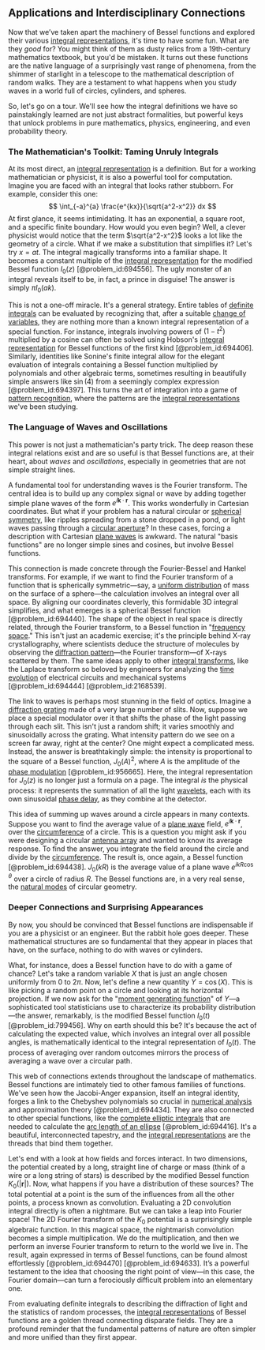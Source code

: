 ## Applications and Interdisciplinary Connections

Now that we’ve taken apart the machinery of Bessel functions and explored their various [integral representations](@article_id:203815), it's time to have some fun. What are they *good* for? You might think of them as dusty relics from a 19th-century mathematics textbook, but you'd be mistaken. It turns out these functions are the native language of a surprisingly vast range of phenomena, from the shimmer of starlight in a telescope to the mathematical description of random walks. They are a testament to what happens when you study waves in a world full of circles, cylinders, and spheres.

So, let's go on a tour. We'll see how the integral definitions we have so painstakingly learned are not just abstract formalities, but powerful keys that unlock problems in pure mathematics, physics, engineering, and even probability theory.

### The Mathematician's Toolkit: Taming Unruly Integrals

At its most direct, an [integral representation](@article_id:197856) is a definition. But for a working mathematician or physicist, it is also a powerful tool for computation. Imagine you are faced with an integral that looks rather stubborn. For example, consider this one:
$$
\int_{-a}^{a} \frac{e^{kx}}{\sqrt{a^2-x^2}} dx
$$
At first glance, it seems intimidating. It has an exponential, a square root, and a specific finite boundary. How would you even begin? Well, a clever physicist would notice that the term $\sqrt{a^2-x^2}$ looks a lot like the geometry of a circle. What if we make a substitution that simplifies it? Let's try $x = at$. The integral magically transforms into a familiar shape. It becomes a constant multiple of the [integral representation](@article_id:197856) for the modified Bessel function $I_0(z)$ [@problem_id:694556]. The ugly monster of an integral reveals itself to be, in fact, a prince in disguise! The answer is simply $\pi I_0(ak)$.

This is not a one-off miracle. It's a general strategy. Entire tables of [definite integrals](@article_id:147118) can be evaluated by recognizing that, after a suitable [change of variables](@article_id:140892), they are nothing more than a known integral representation of a special function. For instance, integrals involving powers of $(1-t^2)$ multiplied by a cosine can often be solved using Hobson's [integral representation](@article_id:197856) for Bessel functions of the first kind [@problem_id:694406]. Similarly, identities like Sonine's finite integral allow for the elegant evaluation of integrals containing a Bessel function multiplied by polynomials and other algebraic terms, sometimes resulting in beautifully simple answers like $\sin(4)$ from a seemingly complex expression [@problem_id:694397]. This turns the art of integration into a game of [pattern recognition](@article_id:139521), where the patterns are the [integral representations](@article_id:203815) we've been studying.

### The Language of Waves and Oscillations

This power is not just a mathematician's party trick. The deep reason these integral relations exist and are so useful is that Bessel functions are, at their heart, about *waves* and *oscillations*, especially in geometries that are not simple straight lines.

A fundamental tool for understanding waves is the Fourier transform. The central idea is to build up any complex signal or wave by adding together simple plane waves of the form $e^{i\mathbf{k}\cdot\mathbf{r}}$. This works wonderfully in Cartesian coordinates. But what if your problem has a natural circular or [spherical symmetry](@article_id:272358), like ripples spreading from a stone dropped in a pond, or light waves passing through a [circular aperture](@article_id:166013)? In these cases, forcing a description with Cartesian [plane waves](@article_id:189304) is awkward. The natural "basis functions" are no longer simple sines and cosines, but involve Bessel functions.

This connection is made concrete through the Fourier-Bessel and Hankel transforms. For example, if we want to find the Fourier transform of a function that is spherically symmetric—say, a [uniform distribution](@article_id:261240) of mass on the surface of a sphere—the calculation involves an integral over all space. By aligning our coordinates cleverly, this formidable 3D integral simplifies, and what emerges is a spherical Bessel function [@problem_id:694440]. The shape of the object in real space is directly related, through the Fourier transform, to a Bessel function in "[frequency space](@article_id:196781)." This isn't just an academic exercise; it's the principle behind X-ray crystallography, where scientists deduce the structure of molecules by observing the [diffraction pattern](@article_id:141490)—the Fourier transform—of X-rays scattered by them. The same ideas apply to other [integral transforms](@article_id:185715), like the Laplace transform so beloved by engineers for analyzing the [time evolution](@article_id:153449) of electrical circuits and mechanical systems [@problem_id:694444] [@problem_id:2168539].

The link to waves is perhaps most stunning in the field of optics. Imagine a [diffraction grating](@article_id:177543) made of a very large number of slits. Now, suppose we place a special modulator over it that shifts the phase of the light passing through each slit. This isn't just a random shift; it varies smoothly and sinusoidally across the grating. What intensity pattern do we see on a screen far away, right at the center? One might expect a complicated mess. Instead, the answer is breathtakingly simple: the intensity is proportional to the square of a Bessel function, $J_0(A)^2$, where $A$ is the amplitude of the [phase modulation](@article_id:261926) [@problem_id:956665]. Here, the integral representation for $J_0(z)$ is no longer just a formula on a page. The integral *is* the physical process: it represents the summation of all the light [wavelets](@article_id:635998), each with its own sinusoidal [phase delay](@article_id:185861), as they combine at the detector.

This idea of summing up waves around a circle appears in many contexts. Suppose you want to find the average value of a [plane wave](@article_id:263258) field, $e^{i\mathbf{k}\cdot\mathbf{r}}$, over the [circumference](@article_id:263108) of a circle. This is a question you might ask if you were designing a circular [antenna array](@article_id:260347) and wanted to know its average response. To find the answer, you integrate the field around the circle and divide by the [circumference](@article_id:263108). The result is, once again, a Bessel function [@problem_id:694438]. $J_0(kR)$ is the average value of a plane wave $e^{ikR\cos\theta}$ over a circle of radius $R$. The Bessel functions are, in a very real sense, the [natural modes](@article_id:276512) of circular geometry.

### Deeper Connections and Surprising Appearances

By now, you should be convinced that Bessel functions are indispensable if you are a physicist or an engineer. But the rabbit hole goes deeper. These mathematical structures are so fundamental that they appear in places that have, on the surface, nothing to do with waves or cylinders.

What, for instance, does a Bessel function have to do with a game of chance? Let's take a random variable $X$ that is just an angle chosen uniformly from $0$ to $2\pi$. Now, let's define a new quantity $Y = \cos(X)$. This is like picking a random point on a circle and looking at its horizontal projection. If we now ask for the "[moment generating function](@article_id:151654)" of $Y$—a sophisticated tool statisticians use to characterize its probability distribution—the answer, remarkably, is the modified Bessel function $I_0(t)$ [@problem_id:799456]. Why on earth should this be? It's because the act of calculating the expected value, which involves an integral over all possible angles, is mathematically identical to the integral representation of $I_0(t)$. The process of averaging over random outcomes mirrors the process of averaging a wave over a circular path.

This web of connections extends throughout the landscape of mathematics. Bessel functions are intimately tied to other famous families of functions. We've seen how the Jacobi-Anger expansion, itself an integral identity, forges a link to the Chebyshev polynomials so crucial in [numerical analysis](@article_id:142143) and approximation theory [@problem_id:694434]. They are also connected to other special functions, like the [complete elliptic integrals](@article_id:202441) that are needed to calculate the [arc length of an ellipse](@article_id:169199) [@problem_id:694416]. It's a beautiful, interconnected tapestry, and the [integral representations](@article_id:203815) are the threads that bind them together.

Let's end with a look at how fields and forces interact. In two dimensions, the potential created by a long, straight line of charge or mass (think of a wire or a long string of stars) is described by the modified Bessel function $K_0(|\mathbf{r}|)$. Now, what happens if you have a distribution of these sources? The total potential at a point is the sum of the influences from all the other points, a process known as convolution. Evaluating a 2D convolution integral directly is often a nightmare. But we can take a leap into Fourier space! The 2D Fourier transform of the $K_0$ potential is a surprisingly simple algebraic function. In this magical space, the nightmarish convolution becomes a simple multiplication. We do the multiplication, and then we perform an inverse Fourier transform to return to the world we live in. The result, again expressed in terms of Bessel functions, can be found almost effortlessly [@problem_id:694470] [@problem_id:694633]. It’s a powerful testament to the idea that choosing the right point of view—in this case, the Fourier domain—can turn a ferociously difficult problem into an elementary one.

From evaluating definite integrals to describing the diffraction of light and the statistics of random processes, the [integral representations](@article_id:203815) of Bessel functions are a golden thread connecting disparate fields. They are a profound reminder that the fundamental patterns of nature are often simpler and more unified than they first appear.